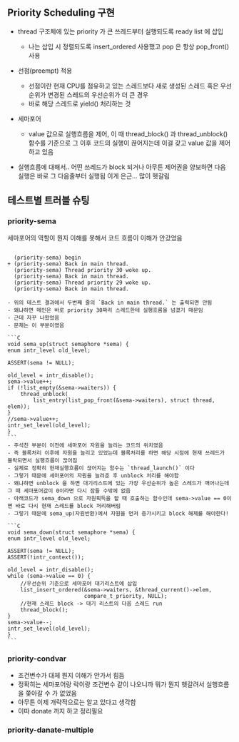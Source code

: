 ## Priority Scheduling 구현
- thread 구조체에 있는 priority 가 큰 쓰레드부터 실행되도록 ready list 에 삽입
    - 나는 삽입 시 정렬되도록 insert_ordered 사용했고 pop 은 항상 pop_front()사용
- 선점(preempt) 적용
    - 선점이란 현재 CPU를 점유하고 있는 스레드보다 새로 생성된 스레드 혹은 우선순위가 변경된 스레드의 우선순위가 더 큰 경우
    - 바로 해당 스레드로 yield() 처리하는 것
- 세마포어
    - value 값으로 실행흐름을 제어, 이 때 thread_block() 과 thread_unblock() 함수를 기준으로 그 이후 코드의 실행이 끊어지는데 이걸 갖고 value 값을 제어하고 있음

- 실행흐름에 대해서..
어떤 쓰레드가 block 되거나 아무튼 제어권을 양보하면 다음 실행은 바로 그 다음줄부터 실행됨
이게 은근... 많이 헷갈림

## 테스트별 트러블 슈팅

### priority-sema
세마포어의 역할이 뭔지 이해를 못해서 코드 흐름이 이해가 안갔었음
```

  (priority-sema) begin
+ (priority-sema) Back in main thread.
  (priority-sema) Thread priority 30 woke up.
  (priority-sema) Back in main thread.
  (priority-sema) Thread priority 29 woke up.
  (priority-sema) Back in main thread.

```
    - 위의 테스트 결과에서 두번째 줄의 `Back in main thread.` 는 출력되면 안됨
    - 왜냐하면 메인은 바로 priority 30짜리 스레드한테 실행흐름을 넘겼기 때문임
    - 근데 자꾸 나왔었음
    - 문제는 이 부분이였음

    ```C
    void sema_up(struct semaphore *sema) {
    enum intr_level old_level;

    ASSERT(sema != NULL);

    old_level = intr_disable();
    sema->value++;
    if (!list_empty(&sema->waiters)) {
        thread_unblock(
            list_entry(list_pop_front(&sema->waiters), struct thread, elem));
    }
    //sema->value++;
    intr_set_level(old_level);
    }
    ```
    - 주석친 부분이 이전에 세마포어 자원을 늘리는 코드의 위치였음
    - 즉 블록처리 이후에 자원을 늘리고 있었는데 블록처리를 하면 해당 시점에 현재 쓰레드가 블락되면서 실행흐름이 끊어짐
    - 실제로 정확히 현재실행흐름이 끊어지는 함수는 `thread_launch()` 이다
    - 그렇기 때문에 세마포어의 자원을 늘려준 후 unblock 처리를 해야함
    - 왜냐하면 unblock 을 하면 대기리스트에 있는 가장 우선순위가 높은 스레드가 깨어나는데 그 때 세마포어값이 0이라면 다시 잠들 수밖에 없음
    - 아래코드가 sema_down 으로 자원획득을 할 때 호출하는 함수인데 sema->value == 0이면 바로 다시 현재 스레드를 block 처리해버림
    - 그렇기 때문에 sema_up(자원반환)에서 자원을 먼저 증가시키고 block 해제를 해야한다!

    ```C
    void sema_down(struct semaphore *sema) {
    enum intr_level old_level;

    ASSERT(sema != NULL);
    ASSERT(!intr_context());

    old_level = intr_disable();
    while (sema->value == 0) {
        //우선순위 기준으로 세마포어 대기리스트에 삽입
        list_insert_ordered(&sema->waiters, &thread_current()->elem,
                            compare_t_priority, NULL);
        //현재 스레드 block -> 대기 리스트의 다음 스레드 run
        thread_block();
    }
    sema->value--;
    intr_set_level(old_level);
    }
    ```

### priority-condvar
- 조건변수가 대체 뭔지 이해가 안가서 힘듬
- 정확히는 세마포어랑 락이랑 조건변수 같이 나오니까 뭐가 뭔지 헷갈려서 실행흐름을 쫒아갈 수 가 없었음
- 아무튼 이제 개략적으로는 알고 있다고 생각함
- 이따 donate 까지 하고 정리필요

### priority-danate-multiple



